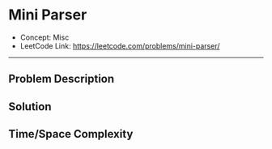 # Mini Parser

- Concept: Misc
- LeetCode Link: https://leetcode.com/problems/mini-parser/

---

## Problem Description

## Solution

## Time/Space Complexity

